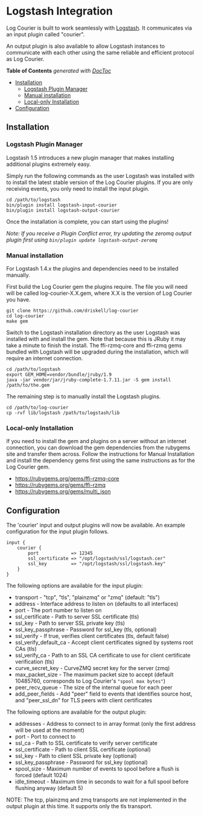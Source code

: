 # Logstash Integration

Log Courier is built to work seamlessly with [Logstash](http://logstash.net). It
communicates via an input plugin called "courier".

An output plugin is also available to allow Logstash instances to communicate
with each other using the same reliable and efficient protocol as Log Courier.

<!-- START doctoc generated TOC please keep comment here to allow auto update -->
<!-- DON'T EDIT THIS SECTION, INSTEAD RE-RUN doctoc TO UPDATE -->
**Table of Contents**  *generated with [DocToc](https://github.com/thlorenz/doctoc)*

- [Installation](#installation)
  - [Logstash Plugin Manager](#logstash-plugin-manager)
  - [Manual installation](#manual-installation)
  - [Local-only Installation](#local-only-installation)
- [Configuration](#configuration)

<!-- END doctoc generated TOC please keep comment here to allow auto update -->

## Installation

### Logstash Plugin Manager

Logstash 1.5 introduces a new plugin manager that makes installing additional
plugins extremely easy.

Simply run the following commands as the user Logstash was installed with to
install the latest stable version of the Log Courier plugins. If you are only
receiving events, you only need to install the input plugin.

    cd /path/to/logstash
    bin/plugin install logstash-input-courier
    bin/plugin install logstash-output-courier

Once the installation is complete, you can start using the plugins!

*Note: If you receive a Plugin Conflict error, try updating the zeromq output
plugin first using `bin/plugin update logstash-output-zeromq`*

### Manual installation

For Logstash 1.4.x the plugins and dependencies need to be installed manually.

First build the Log Courier gem the plugins require. The file you will need will
be called log-courier-X.X.gem, where X.X is the version of Log Courier you have.

    git clone https://github.com/driskell/log-courier
    cd log-courier
    make gem

Switch to the Logstash installation directory as the user Logstash was installed
with and install the gem. Note that because this is JRuby it may take a minute
to finish the install. The ffi-rzmq-core and ffi-rzmq gems bundled with Logstash
will be upgraded during the installation, which will require an internet
connection.

    cd /path/to/logstash
    export GEM_HOME=vendor/bundle/jruby/1.9
    java -jar vendor/jar/jruby-complete-1.7.11.jar -S gem install /path/to/the.gem

The remaining step is to manually install the Logstash plugins.

    cd /path/to/log-courier
    cp -rvf lib/logstash /path/to/logstash/lib

### Local-only Installation

If you need to install the gem and plugins on a server without an internet
connection, you can download the gem dependencies from the rubygems site and
transfer them across. Follow the instructions for Manual Installation and
install the dependency gems first using the same instructions as for the Log
Courier gem.

* https://rubygems.org/gems/ffi-rzmq-core
* https://rubygems.org/gems/ffi-rzmq
* https://rubygems.org/gems/multi_json

## Configuration

The 'courier' input and output plugins will now be available. An example
configuration for the input plugin follows.

    input {
        courier {
            port            => 12345
            ssl_certificate => "/opt/logstash/ssl/logstash.cer"
            ssl_key         => "/opt/logstash/ssl/logstash.key"
        }
    }

The following options are available for the input plugin:

* transport - "tcp", "tls", "plainzmq" or "zmq" (default: "tls")
* address - Interface address to listen on (defaults to all interfaces)
* port - The port number to listen on
* ssl_certificate - Path to server SSL certificate (tls)
* ssl_key - Path to server SSL private key (tls)
* ssl_key_passphrase - Password for ssl_key (tls, optional)
* ssl_verify - If true, verifies client certificates (tls, default false)
* ssl_verify_default_ca - Accept client certificates signed by systems root CAs
(tls)
* ssl_verify_ca - Path to an SSL CA certificate to use for client certificate
verification (tls)
* curve_secret_key - CurveZMQ secret key for the server (zmq)
* max_packet_size - The maximum packet size to accept (default 10485760,
corresponds to Log Courier's `"spool max bytes"`)
* peer_recv_queue - The size of the internal queue for each peer
* add_peer_fields - Add "peer" field to events that identifies source host, and
"peer_ssl_dn" for TLS peers with client certificates

The following options are available for the output plugin:

* addresses - Address to connect to in array format (only the first address will
be used at the moment)
* port - Port to connect to
* ssl_ca - Path to SSL certificate to verify server certificate
* ssl_certificate - Path to client SSL certificate (optional)
* ssl_key - Path to client SSL private key (optional)
* ssl_key_passphrase - Password for ssl_key (optional)
* spool_size - Maximum number of events to spool before a flush is forced
(default 1024)
* idle_timeout - Maximum time in seconds to wait for a full spool before
flushing anyway (default 5)

NOTE: The tcp, plainzmq and zmq transports are not implemented in the output
plugin at this time. It supports only the tls transport.
